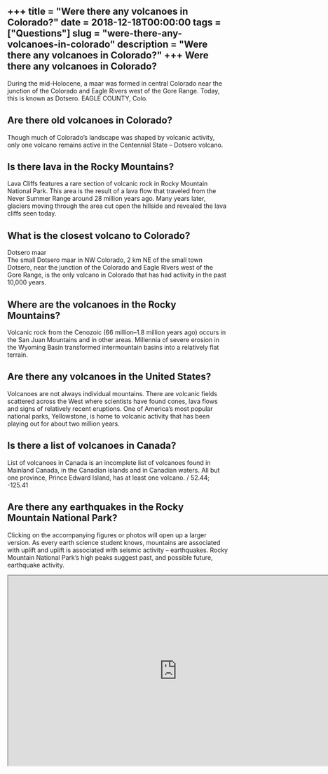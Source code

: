 +++
title = "Were there any volcanoes in Colorado?"
date = 2018-12-18T00:00:00
tags = ["Questions"]
slug = "were-there-any-volcanoes-in-colorado"
description = "Were there any volcanoes in Colorado?"
+++
Were there any volcanoes in Colorado?
-------------------------------------

During the mid-Holocene, a maar was formed in central Colorado near the junction of the Colorado and Eagle Rivers west of the Gore Range. Today, this is known as Dotsero. EAGLE COUNTY, Colo.

Are there old volcanoes in Colorado?
------------------------------------

Though much of Colorado’s landscape was shaped by volcanic activity, only one volcano remains active in the Centennial State – Dotsero volcano.

Is there lava in the Rocky Mountains?
-------------------------------------

Lava Cliffs features a rare section of volcanic rock in Rocky Mountain National Park. This area is the result of a lava flow that traveled from the Never Summer Range around 28 million years ago. Many years later, glaciers moving through the area cut open the hillside and revealed the lava cliffs seen today.

What is the closest volcano to Colorado?
----------------------------------------

Dotsero maar  
The small Dotsero maar in NW Colorado, 2 km NE of the small town Dotsero, near the junction of the Colorado and Eagle Rivers west of the Gore Range, is the only volcano in Colorado that has had activity in the past 10,000 years.

Where are the volcanoes in the Rocky Mountains?
-----------------------------------------------

Volcanic rock from the Cenozoic (66 million–1.8 million years ago) occurs in the San Juan Mountains and in other areas. Millennia of severe erosion in the Wyoming Basin transformed intermountain basins into a relatively flat terrain.

Are there any volcanoes in the United States?
---------------------------------------------

Volcanoes are not always individual mountains. There are volcanic fields scattered across the West where scientists have found cones, lava flows and signs of relatively recent eruptions. One of America’s most popular national parks, Yellowstone, is home to volcanic activity that has been playing out for about two million years.

Is there a list of volcanoes in Canada?
---------------------------------------

List of volcanoes in Canada is an incomplete list of volcanoes found in Mainland Canada, in the Canadian islands and in Canadian waters. All but one province, Prince Edward Island, has at least one volcano. / 52.44; -125.41

Are there any earthquakes in the Rocky Mountain National Park?
--------------------------------------------------------------

Clicking on the accompanying figures or photos will open up a larger version. As every earth science student knows, mountains are associated with uplift and uplift is associated with seismic activity – earthquakes. Rocky Mountain National Park’s high peaks suggest past, and possible future, earthquake activity.

<iframe allow="accelerometer; autoplay; clipboard-write; encrypted-media; gyroscope; picture-in-picture" allowfullscreen="" class="__youtube_prefs__  epyt-is-override  no-lazyload" data-no-lazy="1" data-origheight="433" data-origwidth="770" data-skipgform_ajax_framebjll="" height="433" id="_ytid_45203" loading="lazy" src="https://www.youtube.com/embed/2iRJb15W-14?enablejsapi=1&autoplay=0&cc_load_policy=0&cc_lang_pref=&iv_load_policy=1&loop=0&modestbranding=0&rel=1&fs=1&playsinline=0&autohide=2&theme=dark&color=red&controls=1&" title="YouTube player" width="770"></iframe>